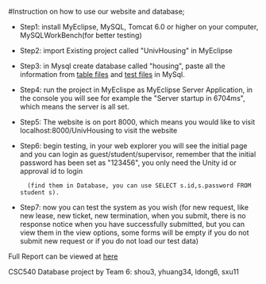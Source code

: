 #Instruction on how to use our website and database;

- Step1: install MyEclipse, MySQL, Tomcat 6.0 or higher on your computer, MySQLWorkBench(for better testing)

- Step2: import Existing project called "UnivHousing" in MyEclipse

- Step3: in Mysql create database called "housing", paste all the information from [table files](/db/housing.sql) and [test files](/db/testData.sql) in MySql.

- Step4: run the project in MyEclispe as MyEclipse Server Application, in the console you will see for example the "Server startup in 6704ms", which means the server is all set.

- Step5: The website is on port 8000, which means you would like to visit localhost:8000/UnivHousing to visit the website

- Step6: begin testing, in your web explorer you will see the initial page and you can login as guest/student/supervisor, remember that the initial password has been set as "123456", you only need the Unity id or approval id to login 
      
        (find them in Database, you can use SELECT s.id,s.password FROM student s).

- Step7: now you can test the system as you wish (for new request, like new lease, new ticket, new termination, when you submit, there is no response notice when you have successfully submitted, but you can view them in the view options, some forms will be empty if you do not submit new request or if you do not load our test data)

Full Report can be viewed at [here](/Final_report.pdf)

CSC540 Database project by Team 6: 
shou3, yhuang34, ldong6, sxu11

